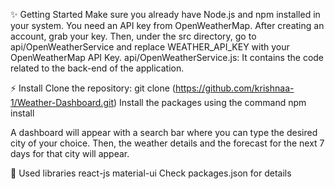 ✨ Getting Started
Make sure you already have Node.js and npm installed in your system.
You need an API key from OpenWeatherMap. After creating an account, grab your key.
Then, under the src directory, go to api/OpenWeatherService and replace WEATHER_API_KEY with your OpenWeatherMap API Key.
api/OpenWeatherService.js: It contains the code related to the back-end of the application.


⚡ Install
Clone the repository:
git clone  (https://github.com/krishnaa-1/Weather-Dashboard.git)
Install the packages using the command npm install

A dashboard will appear with a search bar where you can type the desired city of your choice. Then, the weather details and the forecast for the next 7 days for that city will appear.

📙 Used libraries
react-js
material-ui
Check packages.json for details
